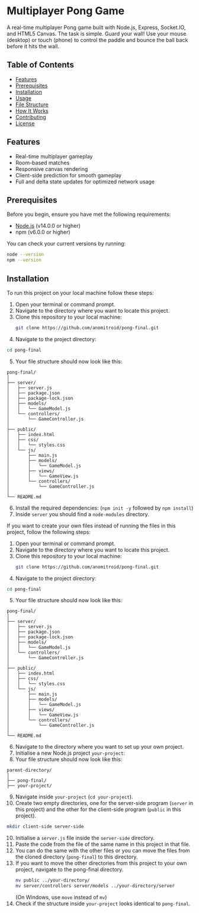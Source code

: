 # Multiplayer Pong Game

A real-time multiplayer Pong game built with Node.js, Express, Socket.IO, and HTML5 Canvas. The task is simple. Guard your wall! Use your mouse (desktop) or touch (phone) to control the paddle and bounce the ball back before it hits the wall. 

## Table of Contents

- [Features](#features)
- [Prerequisites](#prerequisites)
- [Installation](#installation)
- [Usage](#usage)
- [File Structure](#file-structure)
- [How It Works](#how-it-works)
- [Contributing](#contributing)
- [License](#license)

## Features

- Real-time multiplayer gameplay
- Room-based matches
- Responsive canvas rendering
- Client-side prediction for smooth gameplay
- Full and delta state updates for optimized network usage

## Prerequisites

Before you begin, ensure you have met the following requirements:

- [Node.js](https://nodejs.org/) (v14.0.0 or higher)
- npm (v6.0.0 or higher)

You can check your current versions by running:

```bash
node --version
npm --version
```

## Installation

To run this project on your local machine follow these steps:

1. Open your terminal or command prompt.
2. Navigate to the directory where you want to locate this project.
3. Clone this repository to your local machine:
   ```bash
   git clone https://github.com/anomitroid/pong-final.git
   ```
4. Navigate to the project directory:
  ```bash
  cd pong-final
  ```
5. Your file structure should now look like this:
  ```
  pong-final/
  │
  ├── server/
  │   ├── server.js
  │   ├── package.json
  │   ├── package-lock.json
  │   ├── models/
  │   │   └── GameModel.js
  │   └── controllers/
  │       └── GameController.js
  │
  ├── public/
  │   ├── index.html
  │   ├── css/
  │   │   └── styles.css
  │   └── js/
  │       ├── main.js
  │       ├── models/
  │       │   └── GameModel.js
  │       ├── views/
  │       │   └── GameView.js
  │       └── controllers/
  │           └── GameController.js
  │
  └── README.md
  ```
6. Install the required dependencies: (`npm init -y` followed by `npm install`)
7. Inside `server` you should find a `node-modules` directory.
   
If you want to create your own files instead of running the files in this project, follow the following steps:

1. Open your terminal or command prompt.
2. Navigate to the directory where you want to locate this project.
3. Clone this repository to your local machine:
   ```bash
   git clone https://github.com/anomitroid/pong-final.git
   ```
4. Navigate to the project directory:
  ```bash
  cd pong-final
  ```
5. Your file structure should now look like this:
  ```
  pong-final/
  │
  ├── server/
  │   ├── server.js
  │   ├── package.json
  │   ├── package-lock.json
  │   ├── models/
  │   │   └── GameModel.js
  │   └── controllers/
  │       └── GameController.js
  │
  ├── public/
  │   ├── index.html
  │   ├── css/
  │   │   └── styles.css
  │   └── js/
  │       ├── main.js
  │       ├── models/
  │       │   └── GameModel.js
  │       ├── views/
  │       │   └── GameView.js
  │       └── controllers/
  │           └── GameController.js
  │
  └── README.md
  ```
6. Navigate to the directory where you want to set up your own project.
7. Initialise a new Node.js project `your-project`:
8. Your file structure should now look like this:
  ```
  parent-directory/
  │
  ├── pong-final/
  ├── your-project/
  ```
9. Navigate inside `your-project` (`cd your-project`).
10. Create two empty directories, one for the server-side program (`server` in this project) and the other for the client-side program (`public` in this project).
  ```bash
  mkdir client-side server-side
  ```
10. Initialise a `server.js` file inside the `server-side` directory.
11. Paste the code from the file of the same name in this project in that file.
12. You can do the same with the other files or you can move the files from the cloned directory (`pong-final`) to this directory.
13. If you want to move the other directories from this project to your own project, navigate to the pong-final directory. 
    ```bash
    mv public ../your-directory/
    mv server/controllers server/models ../your-directory/server
    ```
    (On Windows, use `move` instead of `mv`)
14. Check if the structure inside `your-project` looks identical to `pong-final`.
    
